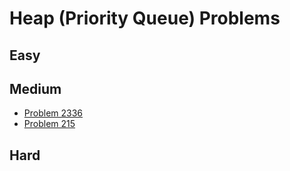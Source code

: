 # Heap (Priority Queue) Problems

## Easy

## Medium
- [Problem 2336](../problems/2336_smallest_number_in_infinite_set/README.md)
- [Problem 215](../problems/215_kth_largest_element_in_an_array/README.md)

## Hard

